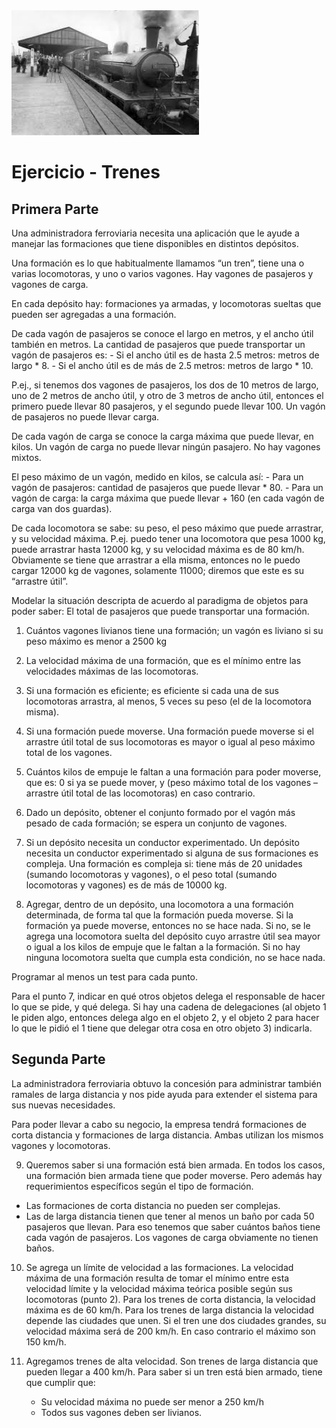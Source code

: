 <img src="img/tren_antiguo.jpeg" height="200" width="300">

# Ejercicio - Trenes
## Primera Parte
Una administradora ferroviaria necesita una aplicación que le ayude a manejar las
formaciones que tiene disponibles en distintos depósitos.

Una formación es lo que habitualmente llamamos “un tren”, tiene una o varias locomotoras,
y uno o varios vagones. Hay vagones de pasajeros y vagones de carga.

En cada depósito hay: formaciones ya armadas, y locomotoras sueltas que pueden ser
agregadas a una formación.

De cada vagón de pasajeros se conoce el largo en metros, y el ancho útil también en
metros.
La cantidad de pasajeros que puede transportar un vagón de pasajeros es:
    - Si el ancho útil es de hasta 2.5 metros: metros de largo * 8.
    - Si el ancho útil es de más de 2.5 metros: metros de largo * 10.

P.ej., si tenemos dos vagones de pasajeros, los dos de 10 metros de largo, uno de 2 metros
de ancho útil, y otro de 3 metros de ancho útil, entonces el primero puede llevar 80
pasajeros, y el segundo puede llevar 100.
Un vagón de pasajeros no puede llevar carga.

De cada vagón de carga se conoce la carga máxima que puede llevar, en kilos. Un vagón
de carga no puede llevar ningún pasajero. No hay vagones mixtos.

El peso máximo de un vagón, medido en kilos, se calcula así:
    - Para un vagón de pasajeros: cantidad de pasajeros que puede llevar * 80.
    - Para un vagón de carga: la carga máxima que puede llevar + 160 (en cada vagón de
carga van dos guardas).

De cada locomotora se sabe: su peso, el peso máximo que puede arrastrar, y su velocidad
máxima. P.ej. puedo tener una locomotora que pesa 1000 kg, puede arrastrar hasta 12000
kg, y su velocidad máxima es de 80 km/h. Obviamente se tiene que arrastrar a ella misma,
entonces no le puedo cargar 12000 kg de vagones, solamente 11000; diremos que este es
su “arrastre útil”.

Modelar la situación descripta de acuerdo al paradigma de objetos para poder saber:
El total de pasajeros que puede transportar una formación.

1.  Cuántos vagones livianos tiene una formación; un vagón es liviano si su peso
    máximo es menor a 2500 kg

2.  La velocidad máxima de una formación, que es el mínimo entre las velocidades
    máximas de las locomotoras.

3.  Si una formación es eficiente; es eficiente si cada una de sus locomotoras arrastra,
    al menos, 5 veces su peso (el de la locomotora misma).

4.  Si una formación puede moverse. Una formación puede moverse si el arrastre útil
    total de sus locomotoras es mayor o igual al peso máximo total de los vagones.

5.  Cuántos kilos de empuje le faltan a una formación para poder moverse, que es: 0 si
    ya se puede mover, y (peso máximo total de los vagones – arrastre útil total de las
    locomotoras) en caso contrario.

6.  Dado un depósito, obtener el conjunto formado por el vagón más pesado de cada
    formación; se espera un conjunto de vagones.

7.  Si un depósito necesita un conductor experimentado. Un depósito necesita un
    conductor experimentado si alguna de sus formaciones es compleja. Una formación es
    compleja si: tiene más de 20 unidades (sumando locomotoras y vagones), o el peso
    total (sumando locomotoras y vagones) es de más de 10000 kg.

8.  Agregar, dentro de un depósito, una locomotora a una formación determinada, de
    forma tal que la formación pueda moverse. Si la formación ya puede moverse,
    entonces no se hace nada. Si no, se le agrega una locomotora suelta del depósito
    cuyo arrastre útil sea mayor o igual a los kilos de empuje que le faltan a la formación.
    Si no hay ninguna locomotora suelta que cumpla esta condición, no se hace nada.

Programar al menos un test para cada punto.

Para el punto 7, indicar en qué otros objetos delega el responsable de hacer lo que se pide,
y qué delega. Si hay una cadena de delegaciones (al objeto 1 le piden algo,
entonces delega algo en el objeto 2, y el objeto 2 para hacer lo que le pidió el 1 tiene que
delegar otra cosa en otro objeto 3) indicarla.

## Segunda Parte
La administradora ferroviaria obtuvo la concesión para administrar también ramales de larga distancia y nos pide ayuda para extender el sistema para sus nuevas necesidades.

Para poder llevar a cabo su negocio, la empresa tendrá formaciones de corta distancia y formaciones de larga distancia. Ambas utilizan los mismos vagones y locomotoras.

9. Queremos saber si una formación está bien armada. En todos los casos, una formación bien armada tiene que poder moverse. Pero además hay requerimientos específicos según el tipo de formación. 
  - Las formaciones de corta distancia no pueden ser complejas.
  - Las de larga distancia tienen que tener al menos un baño por cada 50 pasajeros que llevan. Para eso tenemos que saber cuántos baños tiene cada vagón de pasajeros. Los vagones de carga obviamente no tienen baños.
  
10. Se agrega un límite de velocidad a las formaciones. La velocidad máxima de una formación resulta de tomar el mínimo entre esta velocidad límite y la velocidad máxima teórica posible según sus locomotoras (punto 2). Para los trenes de corta distancia, la velocidad máxima es de 60 km/h. Para los trenes de larga distancia la velocidad depende las ciudades que unen. Si el tren une dos ciudades grandes, su velocidad máxima será de 200 km/h. En caso contrario el máximo son 150 km/h.

11. Agregamos trenes de alta velocidad. Son trenes de larga distancia que pueden llegar a 400 km/h. Para saber si un tren está bien armado, tiene que cumplir que:
    - Su velocidad máxima no puede ser menor a 250 km/h
    - Todos sus vagones deben ser livianos.
